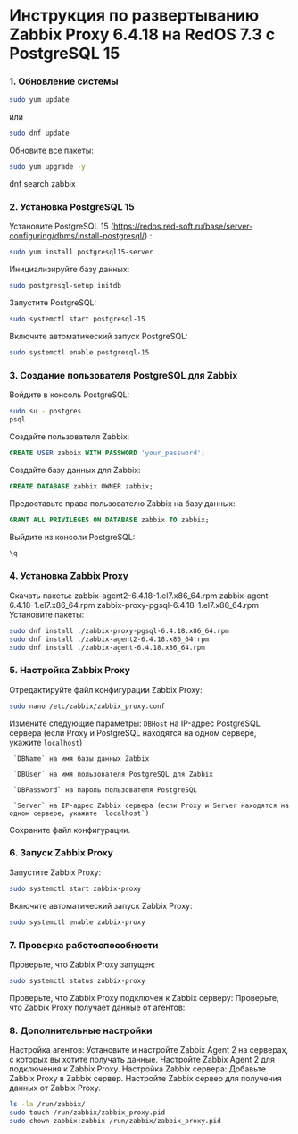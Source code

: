 # Инструкция по развертыванию Zabbix Proxy 6.4.18 на RedOS 7.3 с PostgreSQL 15

### 1. Обновление системы
```bash
sudo yum update
```
или
```bash
sudo dnf update
```
 Обновите все пакеты: 
```bash
sudo yum upgrade -y
```

dnf search zabbix

### 2. Установка PostgreSQL 15
 Установите PostgreSQL 15 (https://redos.red-soft.ru/base/server-configuring/dbms/install-postgresql/) :
```bash
sudo yum install postgresql15-server
```
 Инициализируйте базу данных:
```bash
sudo postgresql-setup initdb
```
 Запустите PostgreSQL:
```bash
sudo systemctl start postgresql-15
```
 Включите автоматический запуск PostgreSQL:
```bash
sudo systemctl enable postgresql-15
```
### 3. Создание пользователя PostgreSQL для Zabbix

 Войдите в консоль PostgreSQL:
```bash
sudo su - postgres
psql
```
 Создайте пользователя Zabbix:
```sql
CREATE USER zabbix WITH PASSWORD 'your_password';
```
 Создайте базу данных для Zabbix:
```sql
CREATE DATABASE zabbix OWNER zabbix;
```
 Предоставьте права пользователю Zabbix на базу данных:
```sql
GRANT ALL PRIVILEGES ON DATABASE zabbix TO zabbix;
```
 Выйдите из консоли PostgreSQL:
```sql
\q
```
### 4. Установка Zabbix Proxy

 Скачать пакеты:
     zabbix-agent2-6.4.18-1.el7.x86_64.rpm 
     zabbix-agent-6.4.18-1.el7.x86_64.rpm 
     zabbix-proxy-pgsql-6.4.18-1.el7.x86_64.rpm
 Установите пакеты:
```bash
sudo dnf install ./zabbix-proxy-pgsql-6.4.18.x86_64.rpm
sudo dnf install ./zabbix-agent2-6.4.18.x86_64.rpm
sudo dnf install ./zabbix-agent-6.4.18.x86_64.rpm
```
### 5. Настройка Zabbix Proxy

 Отредактируйте файл конфигурации Zabbix Proxy:
```bash
sudo nano /etc/zabbix/zabbix_proxy.conf
```
 Измените следующие параметры:
     `DBHost` на IP-адрес PostgreSQL сервера (если Proxy и PostgreSQL находятся на одном сервере, укажите `localhost`)
    
     `DBName` на имя базы данных Zabbix
     
     `DBUser` на имя пользователя PostgreSQL для Zabbix
     
     `DBPassword` на пароль пользователя PostgreSQL
    
     `Server` на IP-адрес Zabbix сервера (если Proxy и Server находятся на одном сервере, укажите `localhost`)

 Сохраните файл конфигурации.

### 6. Запуск Zabbix Proxy

 Запустите Zabbix Proxy:
```bash
sudo systemctl start zabbix-proxy
```
 Включите автоматический запуск Zabbix Proxy:
```bash
sudo systemctl enable zabbix-proxy
```

### 7. Проверка работоспособности

 Проверьте, что Zabbix Proxy запущен:
```bash
sudo systemctl status zabbix-proxy
```
 Проверьте, что Zabbix Proxy подключен к Zabbix серверу:
 Проверьте, что Zabbix Proxy получает данные от агентов:

### 8. Дополнительные настройки

 Настройка агентов:
     Установите и настройте Zabbix Agent 2 на серверах, с которых вы хотите получать данные.
     Настройте Zabbix Agent 2 для подключения к Zabbix Proxy.
 Настройка Zabbix сервера:
     Добавьте Zabbix Proxy в Zabbix сервер.
     Настройте Zabbix сервер для получения данных от Zabbix Proxy.
```bash
ls -la /run/zabbix/
sudo touch /run/zabbix/zabbix_proxy.pid
sudo chown zabbix:zabbix /run/zabbix/zabbix_proxy.pid

```

